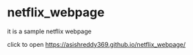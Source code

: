 # netflix_webpage
it is a sample netflix webpage

click to open https://asishreddy369.github.io/netflix_webpage/
